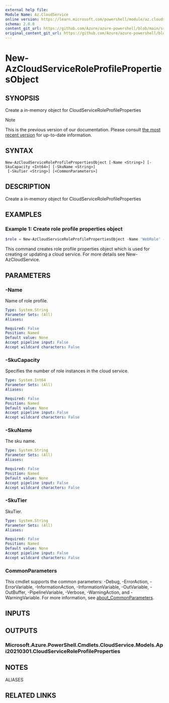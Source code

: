 ```yaml
---
external help file:
Module Name: Az.CloudService
online version: https://learn.microsoft.com/powershell/module/az.cloudservice/new-azcloudserviceroleprofilepropertiesobject
schema: 2.0.0
content_git_url: https://github.com/Azure/azure-powershell/blob/main/src/CloudService/help/New-AzCloudServiceRoleProfilePropertiesObject.md
original_content_git_url: https://github.com/Azure/azure-powershell/blob/main/src/CloudService/help/New-AzCloudServiceRoleProfilePropertiesObject.md
---
```


# New-AzCloudServiceRoleProfilePropertiesObject

## SYNOPSIS
Create a in-memory object for CloudServiceRoleProfileProperties

> [!NOTE]
>This is the previous version of our documentation. Please consult [the most recent version](/powershell/module/az.cloudservice/new-azcloudserviceroleprofilepropertiesobject) for up-to-date information.

## SYNTAX

```
New-AzCloudServiceRoleProfilePropertiesObject [-Name <String>] [-SkuCapacity <Int64>] [-SkuName <String>]
 [-SkuTier <String>] [<CommonParameters>]
```

## DESCRIPTION
Create a in-memory object for CloudServiceRoleProfileProperties

## EXAMPLES

### Example 1: Create role profile properties object
```powershell
$role = New-AzCloudServiceRoleProfilePropertiesObject -Name 'WebRole' -SkuName 'Standard_D1_v2' -SkuTier 'Standard' -SkuCapacity 2
```

This command creates role profile properties object which is used for creating or updating a cloud service.
For more details see New-AzCloudService.

## PARAMETERS

### -Name
Name of role profile.

```yaml
Type: System.String
Parameter Sets: (All)
Aliases:

Required: False
Position: Named
Default value: None
Accept pipeline input: False
Accept wildcard characters: False
```

### -SkuCapacity
Specifies the number of role instances in the cloud service.

```yaml
Type: System.Int64
Parameter Sets: (All)
Aliases:

Required: False
Position: Named
Default value: None
Accept pipeline input: False
Accept wildcard characters: False
```

### -SkuName
The sku name.

```yaml
Type: System.String
Parameter Sets: (All)
Aliases:

Required: False
Position: Named
Default value: None
Accept pipeline input: False
Accept wildcard characters: False
```

### -SkuTier
SkuTier.

```yaml
Type: System.String
Parameter Sets: (All)
Aliases:

Required: False
Position: Named
Default value: None
Accept pipeline input: False
Accept wildcard characters: False
```

### CommonParameters
This cmdlet supports the common parameters: -Debug, -ErrorAction, -ErrorVariable, -InformationAction, -InformationVariable, -OutVariable, -OutBuffer, -PipelineVariable, -Verbose, -WarningAction, and -WarningVariable. For more information, see [about_CommonParameters](http://go.microsoft.com/fwlink/?LinkID=113216).

## INPUTS

## OUTPUTS

### Microsoft.Azure.PowerShell.Cmdlets.CloudService.Models.Api20210301.CloudServiceRoleProfileProperties

## NOTES

ALIASES

## RELATED LINKS

